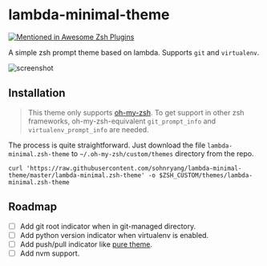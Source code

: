 # lambda-minimal-theme
[![Mentioned in Awesome Zsh Plugins](https://awesome.re/mentioned-badge.svg)](https://github.com/unixorn/awesome-zsh-plugins)

A simple zsh prompt theme based on lambda. Supports `git` and `virtualenv`.

![screenshot](https://rawcdn.githack.com/sohnryang/lambda-minimal-theme/ec441881d3c355c4d377edd4a08e59cf89924221/screenshot.png)

## Installation
> This theme only supports [oh-my-zsh](https://ohmyz.sh/). To get support in other zsh frameworks, oh-my-zsh-equivalent `git_prompt_info` and `virtualenv_prompt_info` are needed.

The process is quite straightforward. Just download the file `lambda-minimal.zsh-theme` to `~/.oh-my-zsh/custom/themes` directory from the repo.

```
curl 'https://raw.githubusercontent.com/sohnryang/lambda-minimal-theme/master/lambda-minimal.zsh-theme' -o $ZSH_CUSTOM/themes/lambda-minimal.zsh-theme
```

## Roadmap
- [ ] Add git root indicator when in git-managed directory.
- [ ] Add python version indicator when virtualenv is enabled.
- [ ] Add push/pull indicator like [pure theme](https://github.com/sindresorhus/pure).
- [ ] Add nvm support.
